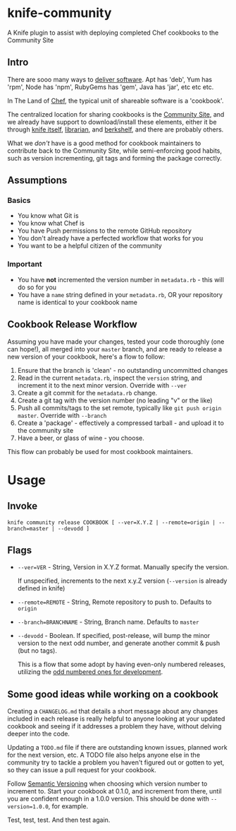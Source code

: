 knife-community
===============

A Knife plugin to assist with deploying completed Chef cookbooks to the Community Site

Intro
-----

There are sooo many ways to [deliver software][wiki:apppkg].
Apt has 'deb', Yum has 'rpm', Node has 'npm', RubyGems has 'gem', Java has 'jar', etc etc etc.

In The Land of [Chef][chef], the typical unit of shareable software is a 'cookbook'.

The centralized location for sharing cookbooks is the [Community Site][opcs], and we already have support to download/install these elements, either it be through [knife itself][kcsi], [librarian][libr], and [berkshelf][brks], and there are probably others.

What we _don't_ have is a good method for cookbook maintainers to contribute back to the Community Site, while semi-enforcing good habits, such as version incrementing, git tags and forming the package correctly.

Assumptions
-----------

### Basics
* You know what Git is
* You know what Chef is
* You have Push permissions to the remote GitHub repository
* You don't already have a perfected workflow that works for you
* You want to be a helpful citizen of the community

### Important
* You have **not** incremented the version number in `metadata.rb` - this will do so for you
* You have a `name` string defined in your `metadata.rb`, OR your repository name is identical to your cookbook name


Cookbook Release Workflow
-------------------------

Assuming you have made your changes, tested your code thoroughly (one can hope!), all merged into your `master` branch, and are ready to release a new version of your cookbook, here's a flow to follow:

1. Ensure that the branch is 'clean' - no outstanding uncommitted changes
1. Read in the current `metadata.rb`, inspect the `version` string, and increment it to the next minor version. Override with `--ver`
1. Create a git commit for the `metadata.rb` change.
1. Create a git tag with the version number (no leading "v" or the like)
1. Push all commits/tags to the set remote, typically like `git push origin master`. Override with `--branch`
1. Create a 'package' - effectively a compressed tarball - and upload it to the community site
1. Have a beer, or glass of wine - you choose.

This flow can probably be used for most cookbook maintainers.

Usage
=====

Invoke
------

    knife community release COOKBOOK [ --ver=X.Y.Z | --remote=origin | --branch=master | --devodd ]

Flags
-----

* `--ver=VER` - String, Version in X.Y.Z format. Manually specify the version.

    If unspecified, increments to the next x.y.Z version (`--version` is already defined in knife)

* `--remote=REMOTE` - String, Remote repository to push to. Defaults to `origin`

* `--branch=BRANCHNAME` - String, Branch name. Defaults to `master`

* `--devodd` - Boolean. If specified, post-release, will bump the minor version to the next odd number, and generate another commit & push (but no tags).

    This is a flow that some adopt by having even-only numbered releases, utilizing the [odd numbered ones for development][wiki:oddver].


Some good ideas while working on a cookbook
-------------------------------------------

Creating a `CHANGELOG.md` that details a short message about any changes included in each release is really helpful to anyone looking at your updated cookbook and seeing if it addresses a problem they have, without delving deeper into the code.

Updating a `TODO.md` file if there are outstanding known issues, planned work for the next version, etc. A TODO file also helps anyone else in the community try to tackle a problem you haven't figured out or gotten to yet, so they can issue a pull request for your cookbook.

Follow [Semantic Versioning][semver] when choosing which version number to increment to. Start your cookbook at 0.1.0, and increment from there, until you are confident enough in a 1.0.0 version. This should be done with `--version=1.0.0`, for example.

Test, test, test. And then test again.


[brks]: http://berkshelf.com/
[chef]: http://www.opscode.com/chef/
[kcsi]: http://wiki.opscode.com/display/chef/Managing+Cookbooks+With+Knife#ManagingCookbooksWithKnife-CookbookSite
[libr]: https://github.com/applicationsonline/librarian
[opcs]: http://community.opscode.com/
[semver]: http://semver.org/
[wiki:apppkg]: http://en.wikipedia.org/wiki/List_of_software_package_management_systems#Application-level_package_managers
[wiki:oddver]: http://en.wikipedia.org/wiki/Software_versioning#Odd-numbered_versions_for_development_releases
